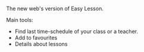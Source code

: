 The new web's version of Easy Lesson.

Main tools:

- Find last time-schedule of your class or a teacher.
- Add to favourites
- Details about lessons
  

